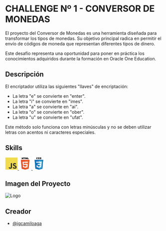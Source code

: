 
# CHALLENGE Nº 1 - CONVERSOR DE MONEDAS 

<p>El proyecto del Conversor de Monedas es una herramienta diseñada para transformar los tipos de monedas. Su objetivo principal radica en permitir el envío de códigos de moneda que representan diferentes tipos de dinero.</p>Este desafío representa una oportunidad para poner en práctica los conocimientos adquiridos durante la formación en Oracle One Education.

## Descripción
El encriptador utiliza las siguientes "llaves" de encriptación:

- La letra "e" se convierte en "enter".
- La letra "i" se convierte en "imes".
- La letra "a" se convierte en "ai".
- La letra "o" se convierte en "ober".
- La letra "u" se convierte en "ufat".

Este método solo funciona con letras minúsculas y no se deben utilizar letras con acentos ni caracteres especiales.

## Skills
<a href="https://developer.mozilla.org/en-US/docs/Web/JavaScript" target="_blank" rel="noreferrer"> <img src="https://raw.githubusercontent.com/devicons/devicon/master/icons/javascript/javascript-original.svg" alt="javascript" width="40" height="40"/> </a> <a href="https://www.w3.org/html/" target="_blank" rel="noreferrer"> <img src="https://raw.githubusercontent.com/devicons/devicon/master/icons/html5/html5-original-wordmark.svg" alt="html5" width="40" height="40"/> </a> <a href="https://www.w3schools.com/css/" target="_blank" rel="noreferrer"> <img src="https://raw.githubusercontent.com/devicons/devicon/master/icons/css3/css3-original-wordmark.svg" alt="css3" width="40" height="40"/> </a>

## Imagen del Proyecto
![Logo](https://user-images.githubusercontent.com/91544872/157673573-5e781ce9-601c-4ea3-9db1-b60bebf717aa.png)


## Creador
- [@jgcamiloaga](https://www.github.com/jgcamiloaga)
